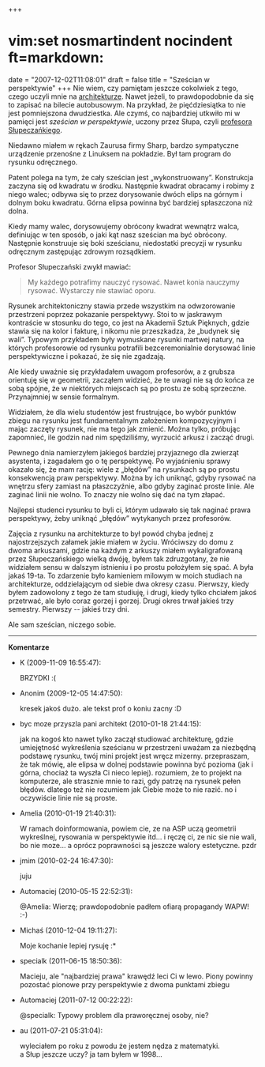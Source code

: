 +++
# vim:set nosmartindent nocindent ft=markdown:
date = "2007-12-02T11:08:01"
draft = false
title = "Sześcian w perspektywie"
+++
Nie wiem, czy pamiętam jeszcze cokolwiek z tego, czego uczyli mnie na
[architekturze](http://www.arch.pw.edu.pl/). Nawet jeżeli, to prawdopodobnie
da się to zapisać na bilecie autobusowym. Na przykład, że pięćdziesiątka to
nie jest pomniejszona dwudziestka. Ale czymś, co najbardziej utkwiło mi w
pamięci jest _sześcian w perspektywie_, uczony przez Słupa, czyli [profesora
Słupeczańkiego](http://www.digart.pl/praca/555013/krzeslo.html).

Niedawno miałem w rękach Zaurusa firmy Sharp, bardzo sympatyczne urządzenie
przenośne z Linuksem na pokładzie. Był tam program do rysunku odręcznego.

Patent polega na tym, że cały sześcian jest „wykonstruowany”. Konstrukcja
zaczyna się od kwadratu w środku. Następnie kwadrat obracamy i robimy z niego
walec; odbywa się to przez dorysowanie dwóch elips na górnym i dolnym boku
kwadratu. Górna elipsa powinna być bardziej spłaszczona niż dolna.

Kiedy mamy walec, dorysowujemy obrócony kwadrat wewnątrz walca, definiując w
ten sposób, o jaki kąt nasz sześcian ma być obrócony. Następnie konstruuje się
boki sześcianu, niedostatki precyzji w rysunku odręcznym zastępując zdrowym
rozsądkiem.

Profesor Słupeczański zwykł mawiać:

> My każdego potrafimy nauczyć rysować. Nawet konia nauczymy rysować.  Wystarczy
> nie stawiać oporu.

Rysunek architektoniczny stawia przede wszystkim na odwzorowanie przestrzeni
poprzez pokazanie perspektywy. Stoi to w jaskrawym kontraście w stosunku do
tego, co jest na Akademii Sztuk Pięknych, gdzie stawia się na kolor i fakturę,
i nikomu nie przeszkadza, że „budynek się wali”. Typowym przykładem były
wymuskane rysunki martwej natury, na których profesorowie od rysunku potrafili
bezceremonialnie dorysować linie perspektywiczne i pokazać, że się nie
zgadzają.

Ale kiedy uważnie się przykładałem uwagom profesorów, a z grubsza orientuję
się w geometrii, zacząłem widzieć, że te uwagi nie są do końca ze sobą spójne,
że w niektórych miejscach są po prostu ze sobą sprzeczne. Przynajmniej w
sensie formalnym.

Widziałem, że dla wielu studentów jest frustrujące, bo wybór punktów zbiegu na
rysunku jest fundamentalnym założeniem kompozycyjnym i mając zaczęty rysunek,
nie ma tego jak zmienić. Można tylko, próbując zapomnieć, ile godzin nad nim
spędziliśmy, wyrzucić arkusz i zacząć drugi.

Pewnego dnia namierzyłem jakiegoś bardziej przyjaznego dla zwierząt asystenta,
i zagadałem go o tę perspektywę. Po wyjaśnieniu sprawy okazało się, że mam
rację: wiele z „błędów” na rysunkach są po prostu konsekwencją praw
perspektywy. Można by ich uniknąć, gdyby rysować na wnętrzu sfery zamiast na
płaszczyźnie, albo gdyby zaginać proste linie. Ale zaginać linii nie wolno. To
znaczy nie wolno się dać na tym złapać.

Najlepsi studenci rysunku to byli ci, którym udawało się tak naginać prawa
perspektywy, żeby uniknąć „błędów” wytykanych przez profesorów.

Zajęcia z rysunku na architekturze to był powód chyba jednej z najostrzejszych
załamek jakie miałem w życiu. Wróciwszy do domu z dwoma arkuszami, gdzie na
każdym z arkuszy miałem wykaligrafowaną przez Słupeczańskiego wielką dwóję,
byłem tak zdruzgotany, że nie widziałem sensu w dalszym istnieniu i po prostu
położyłem się spać. A była jakaś 19-ta. To zdarzenie było kamieniem milowym w
moich studiach na architekturze, oddzielającym od siebie dwa okresy czasu.
Pierwszy, kiedy byłem zadowolony z tego że tam studiuję, i drugi, kiedy tylko
chciałem jakoś przetrwać, ale było coraz gorzej i gorzej. Drugi okres trwał
jakieś trzy semestry. Pierwszy -- jakieś trzy dni.

Ale sam sześcian, niczego sobie.

----
**Komentarze**

* K (2009-11-09 16:55:47): <p>BRZYDKI :(</p>
* Anonim (2009-12-05 14:47:50): <p>kresek jakoś dużo. ale tekst prof o koniu
  zacny :D</p>
* byc moze przyszla pani architekt (2010-01-18 21:44:15): <p>jak na kogoś kto
  nawet tylko zaczął studiować architekturę, gdzie umiejętność wykreślenia
  sześcianu w przestrzeni uważam za niezbędną podstawę rysunku, twój mini
  projekt jest wręcz mizerny. przepraszam, że tak mówię, ale elipsa w dolnej
  podstawie powinna być pozioma (jak i górna, chociaż ta wyszła Ci nieco
  lepiej). rozumiem, że to projekt na komputerze, ale strasznie mnie to razi,
  gdy patrzę na rysunek pełen błędów. dlatego też nie rozumiem jak Ciebie może
  to nie razić. no i oczywiście linie nie są proste.</p>
* Amelia (2010-01-19 21:40:31): <p>W ramach doinformowania, powiem cie, ze na
  ASP uczą geometrii wykreślnej, rysowania w perspektywie itd... i ręczę ci, ze
  nic sie nie wali, bo nie moze... a oprócz poprawności są jeszcze walory
  estetyczne. pzdr</p>
* jmim (2010-02-24 16:47:30): <p>juju</p>
* Automaciej (2010-05-15 22:52:31): <p>@Amelia: Wierzę; prawdopodobnie padłem
  ofiarą propagandy WAPW! :-)</p>
* Michaś (2010-12-04 19:11:27): <p>Moje kochanie lepiej rysuję :*</p>
* specialk (2011-06-15 18:50:36): <p>Macieju, ale "najbardziej prawa" krawędź
  leci Ci w lewo. Piony powinny pozostać pionowe przy perspektywie z dwoma
  punktami zbiegu</p>
* Automaciej (2011-07-12 00:22:22): <p>@specialk: Typowy problem dla
  praworęcznej osoby, nie?</p>
* au (2011-07-21 05:31:04): <p>wyleciałem po roku z powodu że jestem nędza z
  matematyki.<br /> a Słup jeszcze uczy? ja tam byłem w 1998...</p>
